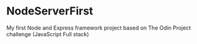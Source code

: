 # NodeServerFirst
My first Node and Express framework project based on The Odin Project challenge (JavaScript Full stack)
